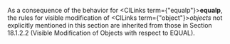  



As a consequence of the behavior for <ClLinks  term={"equalp"}><b>equalp</b></ClLinks>, the rules for visible modification of <ClLinks  term={"object"}><i>objects</i></ClLinks> not explicitly mentioned in this section are inherited from those in Section 18.1.2.2 (Visible Modification of Objects with respect to EQUAL). 







 



 



